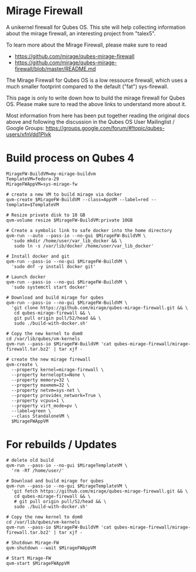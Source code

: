 Mirage Firewall
===============

A unikernel firewall for Qubes OS.
This site will help collecting information about the mirage firewall, an interesting project from "talex5".

To learn more about the Mirage Firewall, please make sure to read

- https://github.com/mirage/qubes-mirage-firewall
- https://github.com/mirage/qubes-mirage-firewall/blob/master/README.md

The Mirage Firewall for Qubes OS is a low ressource firewall, which uses a much smaller footprint
compared to the default ("fat") sys-firewall.

This page is only to write down how to build the mirage firewall for Qubes OS.
Please make sure to read the above links to understand more about it.

Most information from here has been put together reading the original docs above and following the discussion in the Qubes OS User Mailinglist / Google Groups:
https://groups.google.com/forum/#!topic/qubes-users/xfnVdd1Plvk


Build process on Qubes 4
========================
```
MirageFW-BuildVM=my-mirage-buildvm
TemplateVM=fedora-29
MirageFWAppVM=sys-mirage-fw

# create a new VM to build mirage via docker
qvm-create $MirageFW-BuildVM --class=AppVM --label=red --template=$TemplateVM

# Resize private disk to 10 GB
qvm-volume resize $MirageFW-BuildVM:private 10GB

# Create a symbolic link to safe docker into the home directory
qvm-run --auto --pass-io --no-gui $MirageFW-BuildVM \
  'sudo mkdir /home/user/var_lib_docker && \  
   sudo ln -s /var/lib/docker /home/user/var_lib_docker'

# Install docker and git
qvm-run --pass-io --no-gui $MirageFW-BuildVM \
  'sudo dnf -y install docker git'

# Launch docker
qvm-run --pass-io --no-gui $MirageFW-BuildVM \
  'sudo systemctl start docker'

# Download and build mirage for qubes
qvm-run --pass-io --no-gui $MirageFW-BuildVM \
  'git clone https://github.com/mirage/qubes-mirage-firewall.git && \
   cd qubes-mirage-firewall && \
   git pull origin pull/52/head && \
   sudo ./build-with-docker.sh'

# Copy the new kernel to dom0
cd /var/lib/qubes/vm-kernels
qvm-run --pass-io $MirageFW-BuildVM 'cat qubes-mirage-firewall/mirage-firewall.tar.bz2' | tar xjf -

# create the new mirage firewall
qvm-create \
  --property kernel=mirage-firewall \
  --property kernelopts=None \
  --property memory=32 \
  --property maxmem=32 \
  --property netvm=sys-net \
  --property provides_network=True \
  --property vcpus=1 \
  --property virt_mode=pv \
  --label=green \
  --class StandaloneVM \
  $MirageFWAppVM
```

For rebuilds / Updates
======================
```
# delete old build
qvm-run --pass-io --no-gui $MirageTemplateVM \
  'rm -Rf /home/user/'

# Download and build mirage for qubes
qvm-run --pass-io --no-gui $MirageTemplateVM \
  'git fetch https://github.com/mirage/qubes-mirage-firewall.git && \ 
   cd qubes-mirage-firewall && \
   # git pull origin pull/52/head && \
   sudo ./build-with-docker.sh'

# Copy the new kernel to dom0
cd /var/lib/qubes/vm-kernels
qvm-run --pass-io $MirageFW-BuildVM 'cat qubes-mirage-firewall/mirage-firewall.tar.bz2' | tar xjf -

# Shutdown Mirage-FW
qvm-shutdown --wait $MirageFWAppVM

# Start Mirage-FW
qvm-start $MirageFWAppVM
```
